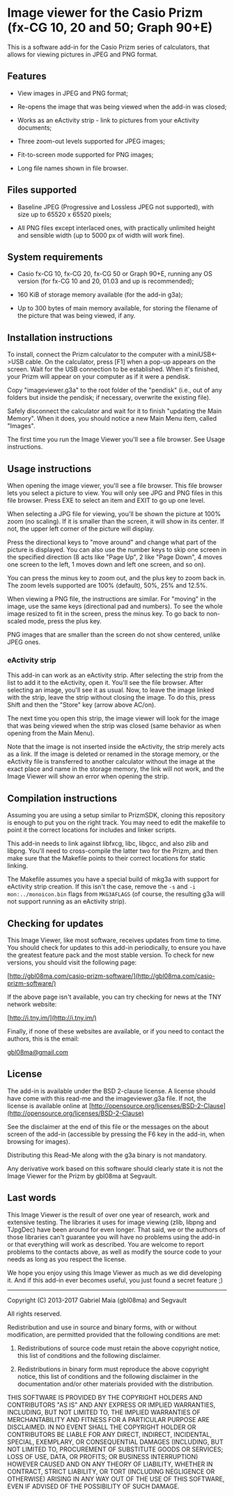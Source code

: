 # Image viewer for the Casio Prizm (fx-CG 10, 20 and 50; Graph 90+E)

This is a software add-in for the Casio Prizm series of calculators, that allows for viewing pictures in JPEG and PNG format.

## Features

  - View images in JPEG and PNG format;
  
  - Re-opens the image that was being viewed when the add-in was closed;
  
  - Works as an eActivity strip - link to pictures from your eActivity documents;
  
  - Three zoom-out levels supported for JPEG images;
  
  - Fit-to-screen mode supported for PNG images;
  
  - Long file names shown in file browser.
  
## Files supported

  - Baseline JPEG (Progressive and Lossless JPEG not supported), with size up to 65520 x 65520 pixels;
  
  - All PNG files except interlaced ones, with practically unlimited height and sensible width (up to 5000 px of width will work fine).
  
## System requirements

  - Casio fx-CG 10, fx-CG 20, fx-CG 50 or Graph 90+E, running any OS version (for fx-CG 10 and 20, 01.03 and up is recommended);
  
  - 160 KiB of storage memory available (for the add-in g3a);
  
  - Up to 300 bytes of main memory available, for storing the filename of the picture that was being viewed, if any.
  
## Installation instructions

To install, connect the Prizm calculator to the computer with a miniUSB<->USB cable. On the calculator, press [F1] when a pop-up appears on the screen. Wait for the USB connection to be established. When it's finished, your Prizm will appear on your computer as if it were a pendisk.

Copy "imageviewer.g3a" to the root folder of the "pendisk" (i.e., out of any folders but inside the pendisk; if necessary, overwrite the existing file).

Safely disconnect the calculator and wait for it to finish "updating the Main Memory". When it does, you should notice a new Main Menu item, called "Images".

The first time you run the Image Viewer you'll see a file browser. See Usage instructions.
  
## Usage instructions

When opening the image viewer, you'll see a file browser. This file browser lets you select a picture to view. You will only see JPG and PNG files in this file browser. Press EXE to select an item and EXIT to go up one level.

When selecting a JPG file for viewing, you'll be shown the picture at 100% zoom (no scaling). If it is smaller than the screen, it will show in its center. If not, the upper left corner of the picture will display.

Press the directional keys to "move around" and change what part of the picture is displayed. You can also use the number keys to skip one screen in the specified direction (8 acts like "Page Up", 2 like "Page Down", 4 moves one screen to the left, 1 moves down and left one screen, and so on).

You can press the minus key to zoom out, and the plus key to zoom back in. The zoom levels supported are 100% (default), 50%, 25% and 12.5%.

When viewing a PNG file, the instructions are similar. For "moving" in the image, use the same keys (directional pad and numbers). To see the whole image resized to fit in the screen, press the minus key. To go back to non-scaled mode, press the plus key.

PNG images that are smaller than the screen do not show centered, unlike JPEG ones.

### eActivity strip

This add-in can work as an eActivity strip. After selecting the strip from the list to add it to the eActivity, open it. You'll see the file browser. After selecting an image, you'll see it as usual. Now, to leave the image linked with the strip, leave the strip without closing the image. To do this, press Shift and then the "Store" key (arrow above AC/on).

The next time you open this strip, the image viewer will look for the image that was being viewed when the strip was closed (same behavior as when opening from the Main Menu).

Note that the image is not inserted inside the eActivity, the strip merely acts as a link. If the image is deleted or renamed in the storage memory, or the eActivity file is transferred to another calculator without the image at the exact place and name in the storage memory, the link will not work, and the Image Viewer will show an error when opening the strip.

## Compilation instructions

Assuming you are using a setup similar to PrizmSDK, cloning this repository is enough to put you on the right track. You may need to edit the makefile to point it the correct locations for includes and linker scripts.

This add-in needs to link against libfxcg, libc, libgcc, and also zlib and libpng. You'll need to cross-compile the latter two for the Prizm, and then make sure that the Makefile points to their correct locations for static linking.

The Makefile assumes you have a special build of mkg3a with support for eActivity strip creation. If this isn't the case, remove the `-s` and `-i mon:../monoicon.bin` flags from `MKG3AFLAGS` (of course, the resulting g3a will not support running as an eActivity strip).

## Checking for updates
This Image Viewer, like most software, receives updates from time to time. You should check for updates to this add-in periodically, to ensure you have the greatest feature pack and the most stable version. To check for new versions, you should visit the following page:

[http://gbl08ma.com/casio-prizm-software/](http://gbl08ma.com/casio-prizm-software/)

If the above page isn't available, you can try checking for news at the TNY network website:

[http://i.tny.im/](http://i.tny.im/)

Finally, if none of these websites are available, or if you need to contact the authors, this is the email:

gbl08ma@gmail.com

## License

The add-in is available under the BSD 2-clause license. A license should have come with this read-me and the imageviewer.g3a file. If not, the license is available online at [http://opensource.org/licenses/BSD-2-Clause](http://opensource.org/licenses/BSD-2-Clause)

See the disclaimer at the end of this file or the messages on the about screen of the add-in (accessible by pressing the F6 key in the add-in, when browsing for images).

Distributing this Read-Me along with the g3a binary is not mandatory.

Any derivative work based on this software should clearly state it is not the Image Viewer for the Prizm by gbl08ma at Segvault.

## Last words
This Image Viewer is the result of over one year of research, work and extensive testing. The libraries it uses for image viewing (zlib, libpng and TJpgDec) have been around for even longer. That said, we or the authors of those libraries can't guarantee you will have no problems using the add-in or that everything will work as described. You are welcome to report problems to the contacts above, as well as modify the source code to your needs as long as you respect the license.

We hope you enjoy using this Image Viewer as much as we did developing it. And if this add-in ever becomes useful, you just found a secret feature ;)

---
Copyright (C) 2013-2017 Gabriel Maia (gbl08ma) and Segvault

All rights reserved.

Redistribution and use in source and binary forms, with or without modification, are permitted provided that the following conditions are met:

1. Redistributions of source code must retain the above copyright notice, this list of conditions and the following disclaimer.

2. Redistributions in binary form must reproduce the above copyright notice, this list of conditions and the following disclaimer in the documentation and/or other materials provided with the distribution.

THIS SOFTWARE IS PROVIDED BY THE COPYRIGHT HOLDERS AND CONTRIBUTORS "AS IS" AND ANY EXPRESS OR IMPLIED WARRANTIES, INCLUDING, BUT NOT LIMITED TO, THE IMPLIED WARRANTIES OF MERCHANTABILITY AND FITNESS FOR A PARTICULAR PURPOSE ARE DISCLAIMED. IN NO EVENT SHALL THE COPYRIGHT HOLDER OR CONTRIBUTORS BE LIABLE FOR ANY DIRECT, INDIRECT, INCIDENTAL, SPECIAL, EXEMPLARY, OR CONSEQUENTIAL DAMAGES (INCLUDING, BUT NOT LIMITED TO, PROCUREMENT OF SUBSTITUTE GOODS OR SERVICES; LOSS OF USE, DATA, OR PROFITS; OR BUSINESS INTERRUPTION) HOWEVER CAUSED AND ON ANY THEORY OF LIABILITY, WHETHER IN CONTRACT, STRICT LIABILITY, OR TORT (INCLUDING NEGLIGENCE OR OTHERWISE) ARISING IN ANY WAY OUT OF THE USE OF THIS SOFTWARE, EVEN IF ADVISED OF THE POSSIBILITY OF SUCH DAMAGE. 
